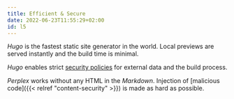 ```yaml
---
title: Efficient & Secure
date: 2022-06-23T11:55:29+02:00
id: l5
---
```

_Hugo_ is the fastest static site generator in the world. Local previews are served instantly and the build time is minimal. 

_Hugo_ enables strict [security policies](https://gohugo.io/about/security-model/) for external data and the build process.

_Perplex_ works without any HTML in the _Markdown_. Injection of [malicious code]({{< relref "content-security" >}}) is made as hard as possible.

[^TODO]: Build time on Netlify (free plan) for this site:
110 pages, 120 images {$&approx; 40s} (Hugo {$&lt; 1s}!)
{.p-small .no-hyphens}
